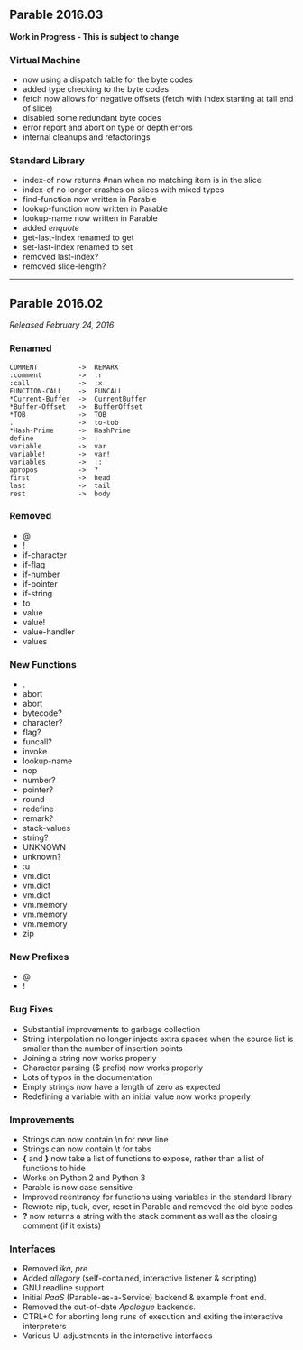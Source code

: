 ## Parable 2016.03

**Work in Progress - This is subject to change**

### Virtual Machine

* now using a dispatch table for the byte codes
* added type checking to the byte codes
* fetch now allows for negative offsets (fetch with index starting at tail end of slice)
* disabled some redundant byte codes
* error report and abort on type or depth errors
* internal cleanups and refactorings

### Standard Library

* index-of now returns #nan when no matching item is in the slice
* index-of no longer crashes on slices with mixed types
* find-function now written in Parable
* lookup-function now written in Parable
* lookup-name now written in Parable
* added *enquote*
* get-last-index renamed to get<final-offset>
* set-last-index renamed to set<final-offset>
* removed last-index?
* removed slice-length?

----


## Parable 2016.02

*Released February 24, 2016*

### Renamed

    COMMENT          ->  REMARK
    :comment         ->  :r
    :call            ->  :x
    FUNCTION-CALL    ->  FUNCALL
    *Current-Buffer  ->  CurrentBuffer
    *Buffer-Offset   ->  BufferOffset
    *TOB             ->  TOB
    .                ->  to-tob
    *Hash-Prime      ->  HashPrime
    define           ->  :
    variable         ->  var
    variable!        ->  var!
    variables        ->  ::
    apropos          ->  ?
    first            ->  head
    last             ->  tail
    rest             ->  body

### Removed

* @
* !
* if-character
* if-flag
* if-number
* if-pointer
* if-string
* to
* value
* value!
* value-handler
* values

### New Functions

* .
* abort
* abort<with-error>
* bytecode?
* character?
* flag?
* funcall?
* invoke<preserving>
* lookup-name
* nop
* number?
* pointer?
* round
* redefine
* remark?
* stack-values
* string?
* UNKNOWN
* unknown?
* :u
* vm.dict<slices>
* vm.dict<names>
* vm.dict<names-like>
* vm.memory<allocated>
* vm.memory<map>
* vm.memory<sizes>
* zip

### New Prefixes

* @
* !

### Bug Fixes

* Substantial improvements to garbage collection
* String interpolation no longer injects extra spaces when the source list is smaller than the number of insertion points
* Joining a string now works properly
* Character parsing ($ prefix) now works properly
* Lots of typos in the documentation
* Empty strings now have a length of zero as expected
* Redefining a variable with an initial value now works properly

### Improvements

* Strings can now contain \n for new line
* Strings can now contain \t for tabs
* **{** and **}** now take a list of functions to expose, rather than a list of functions to hide
* Works on Python 2 and Python 3
* Parable is now case sensitive
* Improved reentrancy for functions using variables in the standard library
* Rewrote nip, tuck, over, reset in Parable and removed the old byte codes
* **?** now returns a string with the stack comment as well as the closing comment (if it exists)

### Interfaces

* Removed *ika*, *pre*
* Added *allegory* (self-contained, interactive listener & scripting)
* GNU readline support
* Initial *PaaS* (Parable-as-a-Service) backend & example front end.
* Removed the out-of-date *Apologue* backends.
* CTRL+C for aborting long runs of execution and exiting the interactive interpreters
* Various UI adjustments in the interactive interfaces
